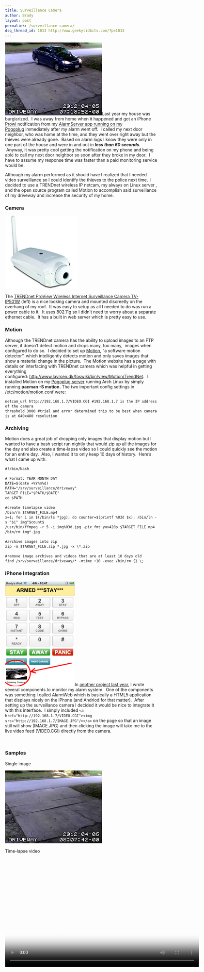 ```yaml
---
title: Surveillance Camera
author: Brady
layout: post
permalink: /surveillance-camera/
dsq_thread_id: 1013 http://www.geekytidbits.com/?p=1013
---
```


[<img class="size-full wp-image-1019 alignright pull-right" title="400-20120405071852-00" alt="" src="/media/400-20120405071852-00.jpg" width="320" height="240" />][1]Last year my house was burglarized.  I was away from home when it happened and got an iPhone <a href="http://www.prowlapp.com/" target="_blank">Prowl </a>notification from my <a href="/iphone-control-house-alarm-and-garage-doors/" target="_blank">AlarmServer app running on my Pogoplug</a> immediately after my alarm went off.  I called my next door neighbor, who was home at the time, and they went over right away but the thieves were already gone.  Based on alarm logs I know they were only in one part of the house and were in and out in **_less than 60 seconds_**.  Anyway, it was pretty cool getting the notification on my phone and being able to call my next door neighbor so soon after they broke in my door.  I have to assume my response time was faster than a paid monitoring service would be.

Although my alarm performed as it should have I realized that I needed video surveillance so I could identify the thieves to the police next time.  I decided to use a TRENDnet wireless IP netcam, my always on Linux server , and the open source program called Motion to accomplish said surveillance of my driveway and increase the security of my home.

### Camera

<img class="wp-image-1014 alignleft pull-left" title="TRENDnet ProView Wireless Internet Surveillance Camera TV-IP501W (White)" alt="" src="/media/41wrIM78PzL._SL500_AA300_.jpg" width="240" height="240" />

The <a href="http://www.amazon.com/gp/product/B002Q0WO92/ref=oh_o04_s00_i00_details" target="_blank">TRENDnet ProView Wireless Internet Surveillance Camera TV-IP501W</a> (left) is a nice looking camera and mounted discreetly on the overhang of my roof.  It was easy to setup as all I needed to do was run a power cable to it.  It uses 802.11g so I didn&#8217;t need to worry about a separate ethernet cable.  It has a built in web server which is pretty easy to use.

### Motion

Although the TRENDnet camera has the ability to upload images to an FTP server, it doesn&#8217;t detect motion and drops many, too many,  images when configured to do so.  I decided to set up <a href="http://www.lavrsen.dk/foswiki/bin/view/Motion/WebHome" target="_blank">Motion</a>, &#8220;a software motion detector&#8221;, which intelligently detects motion and only saves images that show a material change in the picture.  The Motion website has a page with details on interfacing with TRENDnet camera which was helpful in getting everything configured: <http://www.lavrsen.dk/foswiki/bin/view/Motion/TrendNet>.  I installed Motion on my <a href="/my-pogoplug-geek-toy/" target="_blank">Pogoplug server</a> running Arch Linux by simply running **pacman -S motion.** The two important config settings in /etc/motion/motion.conf were:

```shell
netcam_url http://192.168.1.7/VIDEO.CGI #192.168.1.7 is the IP address of the camera
threshold 3000 #trial and error determined this to be best when camera is at 640x480 resolution
```

### Archiving

Motion does a great job of dropping only images that display motion but I wanted to have a bash script run nightly that would zip up all the images for the day and also create a time-lapse video so I could quickly see the motion for an entire day.  Also, I wanted it to only keep 10 days of history.  Here&#8217;s what I came up with:

```shell
#!/bin/bash

# Format: YEAR MONTH DAY
DATE=$(date +%Y%m%d)
PATH="/srv/surveillance/driveway"
TARGET_FILE="$PATH/$DATE"
cd $PATH

#create timelapse video
/bin/rm $TARGET_FILE.mp4
x=1; for i in $(/bin/ls *jpg); do counter=$(printf %03d $x); /bin/ln -s "$i" img"$count$
/usr/bin/ffmpeg -r 5 -i img%03d.jpg -pix_fmt yuv420p $TARGET_FILE.mp4
/bin/rm img*.jpg

#archive images into zip
zip -m $TARGET_FILE.zip *.jpg -x \*.zip

#remove image archives and videos that are at least 10 days old
find /srv/surveillance/driveway/* -mtime +10 -exec /bin/rm {} \;
```

### iPhone Integration

[<img class="alignright" title="iphone alarm keypad with security camera image" alt="" src="/media/photo3.png" width="230" height="346" />][3]In <a href="/iphone-control-house-alarm-and-garage-doors/" target="_blank">another project last year</a>, I wrote several components to monitor my alarm system.  One of the components was something I called AlarmWeb which is basically a HTML5 application that displays nicely on the iPhone (and Andriod for that matter).  After setting up the surveillance camera I decided it would be nice to integrate it with this interface.  I simply included `<a href="http://192.168.1.7/VIDEO.CGI"><img src="http://192.168.1.7/IMAGE.JPG"/></a>` on the page so that an image still will show (IMAGE.JPG) and then clicking the image will take me to the live video feed (VIDEO.CGI) directly from the camera.

[  
][3]

### Samples

Single image

[<img class="alignnone size-full wp-image-1045" title="586-20120406080742-00" alt="" src="/media/586-20120406080742-00.jpg" width="320" height="240" />][4]

Time-lapse video

<video class="wp-video-shortcode" id="video-1013-2" width="640" height="360" poster="/media/surveillance_demo_poster.jpg" preload="metadata" controls="controls"><source type="video/mp4" src="/media/surveillance_demo.mp4?_=2" /><a href="/media/surveillance_demo.mp4">/media/surveillance_demo.mp4</a></video>

[1]: /media/400-20120405071852-00.jpg
[2]: /media/41wrIM78PzL._SL500_AA300_.jpg
[3]: /media/photo3.png
[4]: /media/586-20120406080742-00.jpg
